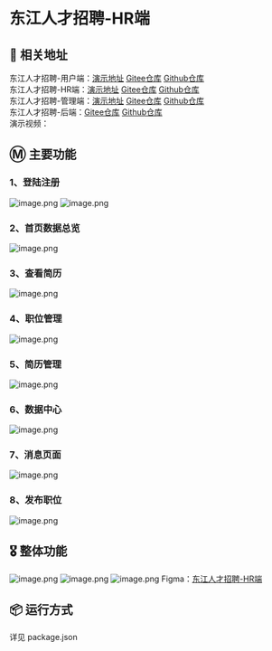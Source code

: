 # 东江人才招聘-HR端

## 📃 相关地址

东江人才招聘-用户端：[演示地址](https://djyh.ucstu.com) [Gitee仓库](https://gitee.com/zxd2219/djzhaopin_yonghuduan) [Github仓库](https://github.com/ucstu/djzhaopin_yonghuduan)\
东江人才招聘-HR端：[演示地址](https://djhr.ucstu.com) [Gitee仓库](https://gitee.com/zxd2219/djzhaopin_hrduan) [Github仓库](https://github.com/ucstu/djzhaopin_hrduan)\
东江人才招聘-管理端：[演示地址](https://djadmin.ucstu.com) [Gitee仓库](https://gitee.com/zxd2219/djzhaopin_admin) [Github仓库](https://github.com/ucstu/djzhaopin_admin)\
东江人才招聘-后端：[Gitee仓库](https://gitee.com/zxd2219/djzhaopin_backend) [Github仓库](https://github.com/ucstu/djzhaopin_backend)\
演示视频：

## Ⓜ️ 主要功能

### 1、登陆注册

![image.png](https://s2.loli.net/2022/11/01/geumtz6bGjNJAIL.png)
![image.png](https://s2.loli.net/2022/11/01/1zj2gQ9FnlS8VMh.png)

### 2、首页数据总览

![image.png](https://s2.loli.net/2022/11/01/luYAzIaNUh5dHLD.png)

### 3、查看简历

![image.png](https://s2.loli.net/2022/11/01/fjKq2CMcQBSIyX9.png)

### 4、职位管理

![image.png](https://s2.loli.net/2022/11/01/sTMBm57wAJhkLn1.png)

### 5、简历管理

![image.png](https://s2.loli.net/2022/11/01/FR8WKnGDZMlyOqw.png)

### 6、数据中心

![image.png](https://s2.loli.net/2022/11/01/dX64QIJNcPSeWMl.png)

### 7、消息页面

![image.png](https://s2.loli.net/2022/11/01/9mhgNnH7v2byr6J.png)

### 8、发布职位

![image.png](https://s2.loli.net/2022/11/01/R8mMinpylD3hLks.png)

## 🎖️ 整体功能

![image.png](https://s2.loli.net/2022/11/01/RrP1TY2hMBcDoup.png)
![image.png](https://s2.loli.net/2022/11/01/d6ZkbQzJTl597Pp.png)
![image.png](https://s2.loli.net/2022/11/01/AXbsmM4Z76SnwE9.png)
Figma：[东江人才招聘-HR端](https://www.figma.com/file/O7lc9NdDxOm4GLxcSMJTVb/%E4%B8%9C%E6%B1%9F%E4%BA%BA%E6%89%8D%E6%8B%9B%E8%81%98-HR%E7%AB%AF?node-id=0%3A1)

## 📦 运行方式

详见 package.json
